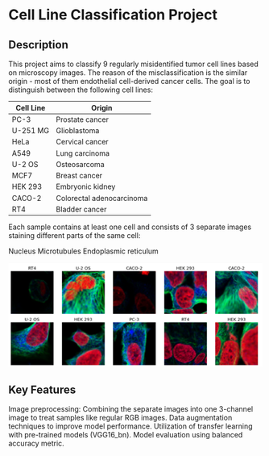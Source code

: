 # Cell Line Classification Project


## Description
This project aims to classify 9 regularly misidentified tumor cell lines based on microscopy images. The reason of the misclassification is the similar origin - most of them endothelial cell-derived cancer cells.  The goal is to distinguish between the following cell lines:

| Cell Line | Origin                |
|-----------|------------------------|
| PC-3      | Prostate cancer        |
| U-251 MG  | Glioblastoma           |
| HeLa      | Cervical cancer        |
| A549      | Lung carcinoma         |
| U-2 OS    | Osteosarcoma           |
| MCF7      | Breast cancer          |
| HEK 293   | Embryonic kidney       |
| CACO-2    | Colorectal adenocarcinoma |
| RT4       | Bladder cancer         |

Each sample contains at least one cell and consists of 3 separate images staining different parts of the same cell:

Nucleus
Microtubules
Endoplasmic reticulum

<img src="https://github.com/AdamAdonyi/Cell-Line-Classification-Project/blob/main/Picture1.png">

## Key Features

Image preprocessing: Combining the separate images into one 3-channel image to treat samples like regular RGB images.
Data augmentation techniques to improve model performance.
Utilization of transfer learning with pre-trained models (VGG16_bn).
Model evaluation using balanced accuracy metric.

